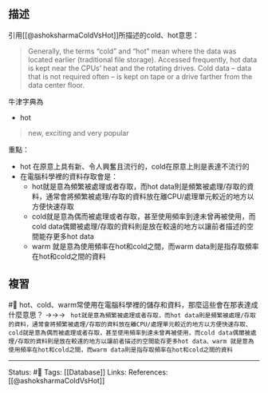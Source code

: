 
## 描述

引用[[@ashoksharmaColdVsHot]]所描述的cold、hot意思：
> Generally, the terms “cold” and “hot” mean where the data was located earlier (traditional file storage).
> Accessed frequently, hot data is kept near the CPUs’ heat and the rotating drives. Cold data – data that is not required often – is kept on tape or a drive farther from the data center floor.

牛津字典為
- hot
> new, exciting and very popular


重點：
- hot 在原意上具有新、令人興奮且流行的，cold在原意上則是表達不流行的
- 在電腦科學裡的資料存取會是：
	- hot就是意為頻繁被處理或者存取，而hot data則是頻繁被處理/存取的資料，通常會將頻繁被處理/存取的資料放在離CPU/處理單元較近的地方以方便快速存取
	- cold就是意為偶而被處理或者存取，甚至使用頻率到達未曾再被使用，而cold data偶爾被處理/存取的資料則是放在較遠的地方以讓前者描述的空間能存更多hot data
	- warm 就是意為使用頻率在hot和cold之間，而warm data則是指存取頻率在hot和cold之間的資料
## 複習


#🧠 hot、cold、warm常使用在電腦科學裡的儲存和資料，那麼這些會在那表達成什麼意思？ ->->-> ` hot就是意為頻繁被處理或者存取，而hot data則是頻繁被處理/存取的資料，通常會將頻繁被處理/存取的資料放在離CPU/處理單元較近的地方以方便快速存取、cold就是意為偶而被處理或者存取，甚至使用頻率到達未曾再被使用，而cold data偶爾被處理/存取的資料則是放在較遠的地方以讓前者描述的空間能存更多hot data、warm 就是意為使用頻率在hot和cold之間，而warm data則是指存取頻率在hot和cold之間的資料`
<!--SR:!2022-06-13,7,250-->

---
Status: #🌱 
Tags:
[[Database]]
Links:
References:
[[@ashoksharmaColdVsHot]]